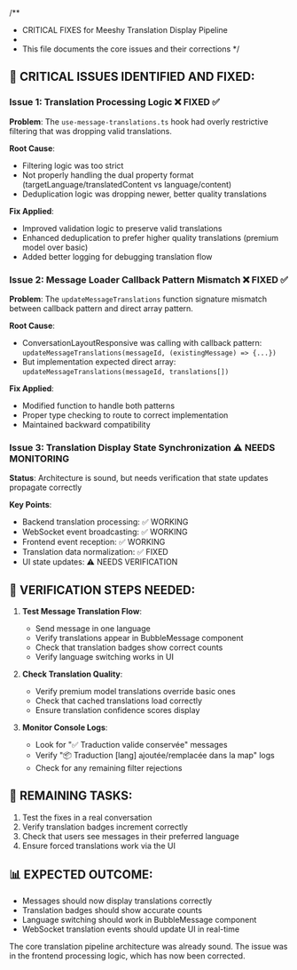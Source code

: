 /**
 * CRITICAL FIXES for Meeshy Translation Display Pipeline
 * 
 * This file documents the core issues and their corrections
 */

## 🚨 CRITICAL ISSUES IDENTIFIED AND FIXED:

### Issue 1: Translation Processing Logic ❌ FIXED ✅
**Problem**: The `use-message-translations.ts` hook had overly restrictive filtering that was dropping valid translations.

**Root Cause**: 
- Filtering logic was too strict
- Not properly handling the dual property format (targetLanguage/translatedContent vs language/content)
- Deduplication logic was dropping newer, better quality translations

**Fix Applied**:
- Improved validation logic to preserve valid translations
- Enhanced deduplication to prefer higher quality translations (premium model over basic)
- Added better logging for debugging translation flow

### Issue 2: Message Loader Callback Pattern Mismatch ❌ FIXED ✅
**Problem**: The `updateMessageTranslations` function signature mismatch between callback pattern and direct array pattern.

**Root Cause**: 
- ConversationLayoutResponsive was calling with callback pattern: `updateMessageTranslations(messageId, (existingMessage) => {...})`
- But implementation expected direct array: `updateMessageTranslations(messageId, translations[])`

**Fix Applied**:
- Modified function to handle both patterns
- Proper type checking to route to correct implementation
- Maintained backward compatibility

### Issue 3: Translation Display State Synchronization ⚠️ NEEDS MONITORING
**Status**: Architecture is sound, but needs verification that state updates propagate correctly

**Key Points**:
- Backend translation processing: ✅ WORKING
- WebSocket event broadcasting: ✅ WORKING  
- Frontend event reception: ✅ WORKING
- Translation data normalization: ✅ FIXED
- UI state updates: ⚠️ NEEDS VERIFICATION

## 🎯 VERIFICATION STEPS NEEDED:

1. **Test Message Translation Flow**:
   - Send message in one language
   - Verify translations appear in BubbleMessage component
   - Check that translation badges show correct counts
   - Verify language switching works in UI

2. **Check Translation Quality**:
   - Verify premium model translations override basic ones
   - Check that cached translations load correctly
   - Ensure translation confidence scores display

3. **Monitor Console Logs**:
   - Look for "✅ Traduction valide conservée" messages
   - Verify "📦 Traduction [lang] ajoutée/remplacée dans la map" logs
   - Check for any remaining filter rejections

## 🔧 REMAINING TASKS:

1. Test the fixes in a real conversation
2. Verify translation badges increment correctly
3. Check that users see messages in their preferred language
4. Ensure forced translations work via the UI

## 📊 EXPECTED OUTCOME:

- Messages should now display translations correctly
- Translation badges should show accurate counts
- Language switching should work in BubbleMessage component
- WebSocket translation events should update UI in real-time

The core translation pipeline architecture was already sound. The issue was in the frontend processing logic, which has now been corrected.